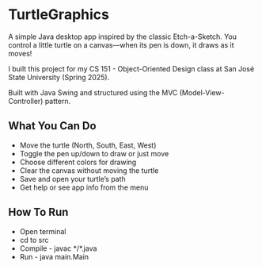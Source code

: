 # TurtleGraphics
A simple Java desktop app inspired by the classic Etch-a-Sketch. You control a little turtle on a canvas—when its pen is down, it draws as it moves!

I built this project for my CS 151 - Object-Oriented Design class at San José State University (Spring 2025).

Built with Java Swing and structured using the MVC (Model-View-Controller) pattern.
##  What You Can Do

- Move the turtle (North, South, East, West)
- Toggle the pen up/down to draw or just move
- Choose different colors for drawing
- Clear the canvas without moving the turtle
- Save and open your turtle’s path
- Get help or see app info from the menu

## How To Run
- Open terminal
- cd to src
- Compile - javac \*/\*.java
- Run - java main.Main
